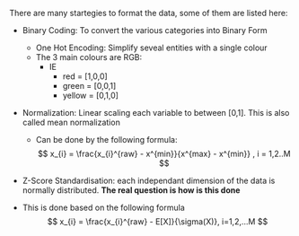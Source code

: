 There are many startegies to format the data, some of them are listed here:
- Binary Coding: To convert the various categories into Binary Form
	- One Hot Encoding: Simplify seveal entities with a single colour
	- The 3 main colours are RGB:
		- IE 
			- red = [1,0,0]
			- green = [0,0,1]
			- yellow = [0,1,0]
- Normalization: Linear scaling each variable to between [0,1]. This is also called mean normalization
	- Can be done by the following formula:
$$
x_{i} = \frac{x_{i}^{raw} - x^{min}}{x^{max} - x^{min}} , i = 1,2..M
$$

- Z-Score Standardisation: each independant dimension of the data is normally distributed. **The real question is how is this done**
- This is done based on the following formula
$$
x_{i} = \frac{x_{i}^{raw} - E[X]}{\sigma(X)},  i=1,2,...M
$$

